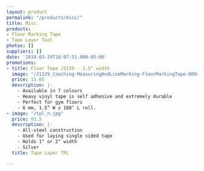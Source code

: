 ```yaml
---
layout: product
permalink: "/products/misc/"
title: Misc.
products:
- Floor Marking Tape
- Tape Layer Tool
photos: []
suppliers: []
date: '2019-03-29T18:07:51.000-05:00'
promotions:
- title: Floor Tape J1129 - 1.5" width
  image: "/J1129_Coaching-MeasuringAndLineMarking-FloorMarkingTape-800x1000px-600x750.jpg"
  price: 11.65
  description: |-
    - Available in 7 colours
    - Heavy vinyl tape is self adhesive and extremely durable
    - Perfect for gym floors
    - 6 mm, 1.5” W x 180’ L roll.
- image: "/tpl_n.jpg"
  price: 93.5
  description: |-
    - All-steel construction
    - Used for laying single sided tape
    - Holds 1" or 2" width
    - Silver
  title: Tape Layer TPL

---
```

